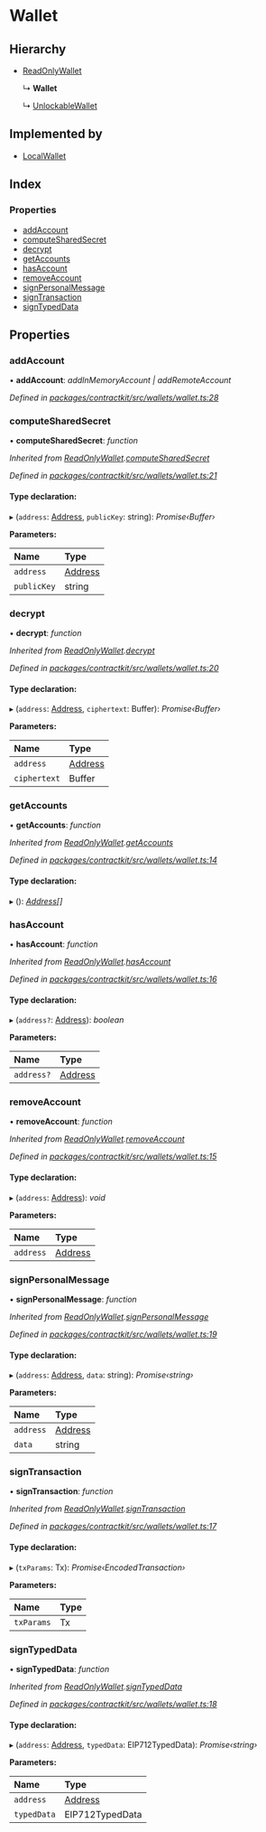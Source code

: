 # Wallet

## Hierarchy

* [ReadOnlyWallet](_wallets_wallet_.readonlywallet.md)

  ↳ **Wallet**

  ↳ [UnlockableWallet](_wallets_wallet_.unlockablewallet.md)

## Implemented by

* [LocalWallet](../classes/_wallets_local_wallet_.localwallet.md)

## Index

### Properties

* [addAccount](_wallets_wallet_.wallet.md#addaccount)
* [computeSharedSecret](_wallets_wallet_.wallet.md#computesharedsecret)
* [decrypt](_wallets_wallet_.wallet.md#decrypt)
* [getAccounts](_wallets_wallet_.wallet.md#getaccounts)
* [hasAccount](_wallets_wallet_.wallet.md#hasaccount)
* [removeAccount](_wallets_wallet_.wallet.md#removeaccount)
* [signPersonalMessage](_wallets_wallet_.wallet.md#signpersonalmessage)
* [signTransaction](_wallets_wallet_.wallet.md#signtransaction)
* [signTypedData](_wallets_wallet_.wallet.md#signtypeddata)

## Properties

### addAccount

• **addAccount**: _addInMemoryAccount \| addRemoteAccount_

_Defined in_ [_packages/contractkit/src/wallets/wallet.ts:28_](https://github.com/celo-org/celo-monorepo/blob/master/packages/contractkit/src/wallets/wallet.ts#L28)

### computeSharedSecret

• **computeSharedSecret**: _function_

_Inherited from_ [_ReadOnlyWallet_](_wallets_wallet_.readonlywallet.md)_._[_computeSharedSecret_](_wallets_wallet_.readonlywallet.md#computesharedsecret)

_Defined in_ [_packages/contractkit/src/wallets/wallet.ts:21_](https://github.com/celo-org/celo-monorepo/blob/master/packages/contractkit/src/wallets/wallet.ts#L21)

#### Type declaration:

▸ \(`address`: [Address](../modules/_base_.md#address), `publicKey`: string\): _Promise‹Buffer›_

**Parameters:**

| Name | Type |
| :--- | :--- |
| `address` | [Address](../modules/_base_.md#address) |
| `publicKey` | string |

### decrypt

• **decrypt**: _function_

_Inherited from_ [_ReadOnlyWallet_](_wallets_wallet_.readonlywallet.md)_._[_decrypt_](_wallets_wallet_.readonlywallet.md#decrypt)

_Defined in_ [_packages/contractkit/src/wallets/wallet.ts:20_](https://github.com/celo-org/celo-monorepo/blob/master/packages/contractkit/src/wallets/wallet.ts#L20)

#### Type declaration:

▸ \(`address`: [Address](../modules/_base_.md#address), `ciphertext`: Buffer\): _Promise‹Buffer›_

**Parameters:**

| Name | Type |
| :--- | :--- |
| `address` | [Address](../modules/_base_.md#address) |
| `ciphertext` | Buffer |

### getAccounts

• **getAccounts**: _function_

_Inherited from_ [_ReadOnlyWallet_](_wallets_wallet_.readonlywallet.md)_._[_getAccounts_](_wallets_wallet_.readonlywallet.md#getaccounts)

_Defined in_ [_packages/contractkit/src/wallets/wallet.ts:14_](https://github.com/celo-org/celo-monorepo/blob/master/packages/contractkit/src/wallets/wallet.ts#L14)

#### Type declaration:

▸ \(\): [_Address_](../modules/_base_.md#address)_\[\]_

### hasAccount

• **hasAccount**: _function_

_Inherited from_ [_ReadOnlyWallet_](_wallets_wallet_.readonlywallet.md)_._[_hasAccount_](_wallets_wallet_.readonlywallet.md#hasaccount)

_Defined in_ [_packages/contractkit/src/wallets/wallet.ts:16_](https://github.com/celo-org/celo-monorepo/blob/master/packages/contractkit/src/wallets/wallet.ts#L16)

#### Type declaration:

▸ \(`address?`: [Address](../modules/_base_.md#address)\): _boolean_

**Parameters:**

| Name | Type |
| :--- | :--- |
| `address?` | [Address](../modules/_base_.md#address) |

### removeAccount

• **removeAccount**: _function_

_Inherited from_ [_ReadOnlyWallet_](_wallets_wallet_.readonlywallet.md)_._[_removeAccount_](_wallets_wallet_.readonlywallet.md#removeaccount)

_Defined in_ [_packages/contractkit/src/wallets/wallet.ts:15_](https://github.com/celo-org/celo-monorepo/blob/master/packages/contractkit/src/wallets/wallet.ts#L15)

#### Type declaration:

▸ \(`address`: [Address](../modules/_base_.md#address)\): _void_

**Parameters:**

| Name | Type |
| :--- | :--- |
| `address` | [Address](../modules/_base_.md#address) |

### signPersonalMessage

• **signPersonalMessage**: _function_

_Inherited from_ [_ReadOnlyWallet_](_wallets_wallet_.readonlywallet.md)_._[_signPersonalMessage_](_wallets_wallet_.readonlywallet.md#signpersonalmessage)

_Defined in_ [_packages/contractkit/src/wallets/wallet.ts:19_](https://github.com/celo-org/celo-monorepo/blob/master/packages/contractkit/src/wallets/wallet.ts#L19)

#### Type declaration:

▸ \(`address`: [Address](../modules/_base_.md#address), `data`: string\): _Promise‹string›_

**Parameters:**

| Name | Type |
| :--- | :--- |
| `address` | [Address](../modules/_base_.md#address) |
| `data` | string |

### signTransaction

• **signTransaction**: _function_

_Inherited from_ [_ReadOnlyWallet_](_wallets_wallet_.readonlywallet.md)_._[_signTransaction_](_wallets_wallet_.readonlywallet.md#signtransaction)

_Defined in_ [_packages/contractkit/src/wallets/wallet.ts:17_](https://github.com/celo-org/celo-monorepo/blob/master/packages/contractkit/src/wallets/wallet.ts#L17)

#### Type declaration:

▸ \(`txParams`: Tx\): _Promise‹EncodedTransaction›_

**Parameters:**

| Name | Type |
| :--- | :--- |
| `txParams` | Tx |

### signTypedData

• **signTypedData**: _function_

_Inherited from_ [_ReadOnlyWallet_](_wallets_wallet_.readonlywallet.md)_._[_signTypedData_](_wallets_wallet_.readonlywallet.md#signtypeddata)

_Defined in_ [_packages/contractkit/src/wallets/wallet.ts:18_](https://github.com/celo-org/celo-monorepo/blob/master/packages/contractkit/src/wallets/wallet.ts#L18)

#### Type declaration:

▸ \(`address`: [Address](../modules/_base_.md#address), `typedData`: EIP712TypedData\): _Promise‹string›_

**Parameters:**

| Name | Type |
| :--- | :--- |
| `address` | [Address](../modules/_base_.md#address) |
| `typedData` | EIP712TypedData |

